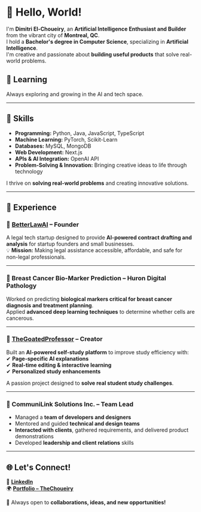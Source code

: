 # 👋 Hello, World!

I'm **Dimitri El-Choueiry**, an **Artificial Intelligence Enthusiast and Builder** from the vibrant city of **Montreal, QC**.  
I hold a **Bachelor's degree in Computer Science**, specializing in **Artificial Intelligence**.  
I'm creative and passionate about **building useful products** that solve real-world problems.

## 🚀 Learning

Always exploring and growing in the AI and tech space.

---

## 🔧 Skills

- **Programming:** Python, Java, JavaScript, TypeScript  
- **Machine Learning:** PyTorch, Scikit-Learn  
- **Databases:** MySQL, MongoDB  
- **Web Development:** Next.js  
- **APIs & AI Integration:** OpenAI API  
- **Problem-Solving & Innovation:** Bringing creative ideas to life through technology  

I thrive on **solving real-world problems** and creating innovative solutions.

---

## 💼 Experience

### 🔹 [BetterLawAI](https://betterlawai.com) – **Founder**
A legal tech startup designed to provide **AI-powered contract drafting and analysis** for startup founders and small businesses.  
💡 **Mission:** Making legal assistance accessible, affordable, and safe for non-legal professionals.

---

### 🔹 Breast Cancer Bio-Marker Prediction – **Huron Digital Pathology**
Worked on predicting **biological markers critical for breast cancer diagnosis and treatment planning**.  
Applied **advanced deep learning techniques** to determine whether cells are cancerous.

---

### 🔹 [TheGoatedProfessor](https://the-goated-professor2.vercel.app) – **Creator**
Built an **AI-powered self-study platform** to improve study efficiency with:  
✔ **Page-specific AI explanations**  
✔ **Real-time editing & interactive learning**  
✔ **Personalized study enhancements**  

A passion project designed to **solve real student study challenges**.

---

### 🔹 CommuniLink Solutions Inc. – **Team Lead**
- Managed a **team of developers and designers**  
- Mentored and guided **technical and design teams**  
- **Interacted with clients**, gathered requirements, and delivered product demonstrations  
- Developed **leadership and client relations** skills  

---

## 🌐 Let's Connect!

💼 **[LinkedIn](https://www.linkedin.com/in/dimitrielchoueiry)**  
🌍 **[Portfolio – TheChoueiry](https://thechoueiry.vercel.app)**  

🚀 Always open to **collaborations, ideas, and new opportunities!**
